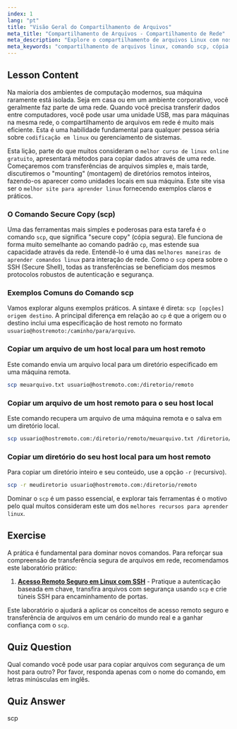 ```yaml
---
index: 1
lang: "pt"
title: "Visão Geral do Compartilhamento de Arquivos"
meta_title: "Compartilhamento de Arquivos - Compartilhamento de Rede"
meta_description: "Explore o compartilhamento de arquivos Linux com nosso curso online gratuito. Aprenda uma das melhores formas de usar comandos Linux como scp para transferências seguras de arquivos em rede. Um recurso essencial para codificação em Linux."
meta_keywords: "compartilhamento de arquivos linux, comando scp, cópia segura, aprender comandos linux, melhor curso linux online grátis, codificação em linux, transferência de arquivos de rede, melhores recursos para aprender linux"
---
```


## Lesson Content

Na maioria dos ambientes de computação modernos, sua máquina raramente está isolada. Seja em casa ou em um ambiente corporativo, você geralmente faz parte de uma rede. Quando você precisa transferir dados entre computadores, você pode usar uma unidade USB, mas para máquinas na mesma rede, o compartilhamento de arquivos em rede é muito mais eficiente. Esta é uma habilidade fundamental para qualquer pessoa séria sobre `codificação em linux` ou gerenciamento de sistemas.

Esta lição, parte do que muitos consideram o `melhor curso de linux online gratuito`, apresentará métodos para copiar dados através de uma rede. Começaremos com transferências de arquivos simples e, mais tarde, discutiremos o "mounting" (montagem) de diretórios remotos inteiros, fazendo-os aparecer como unidades locais em sua máquina. Este site visa ser o `melhor site para aprender linux` fornecendo exemplos claros e práticos.

### O Comando Secure Copy (scp)

Uma das ferramentas mais simples e poderosas para esta tarefa é o comando `scp`, que significa "secure copy" (cópia segura). Ele funciona de forma muito semelhante ao comando padrão `cp`, mas estende sua capacidade através da rede. Entendê-lo é uma das `melhores maneiras de aprender comandos linux` para interação de rede. Como o `scp` opera sobre o SSH (Secure Shell), todas as transferências se beneficiam dos mesmos protocolos robustos de autenticação e segurança.

### Exemplos Comuns do Comando scp

Vamos explorar alguns exemplos práticos. A sintaxe é direta: `scp [opções] origem destino`. A principal diferença em relação ao `cp` é que a origem ou o destino inclui uma especificação de host remoto no formato `usuario@hostremoto:/caminho/para/arquivo`.

### Copiar um arquivo de um host local para um host remoto

Este comando envia um arquivo local para um diretório especificado em uma máquina remota.

```bash
scp meuarquivo.txt usuario@hostremoto.com:/diretorio/remoto
```

### Copiar um arquivo de um host remoto para o seu host local

Este comando recupera um arquivo de uma máquina remota e o salva em um diretório local.

```bash
scp usuario@hostremoto.com:/diretorio/remoto/meuarquivo.txt /diretorio/local
```

### Copiar um diretório do seu host local para um host remoto

Para copiar um diretório inteiro e seu conteúdo, use a opção `-r` (recursivo).

```bash
scp -r meudiretorio usuario@hostremoto.com:/diretorio/remoto
```

Dominar o `scp` é um passo essencial, e explorar tais ferramentas é o motivo pelo qual muitos consideram este um dos `melhores recursos para aprender linux`.

## Exercise

A prática é fundamental para dominar novos comandos. Para reforçar sua compreensão de transferência segura de arquivos em rede, recomendamos este laboratório prático:

1. **[Acesso Remoto Seguro em Linux com SSH](https://labex.io/pt/labs/comptia-secure-remote-access-in-linux-with-ssh-592816)** - Pratique a autenticação baseada em chave, transfira arquivos com segurança usando `scp` e crie túneis SSH para encaminhamento de portas.

Este laboratório o ajudará a aplicar os conceitos de acesso remoto seguro e transferência de arquivos em um cenário do mundo real e a ganhar confiança com o `scp`.

## Quiz Question

Qual comando você pode usar para copiar arquivos com segurança de um host para outro? Por favor, responda apenas com o nome do comando, em letras minúsculas em inglês.

## Quiz Answer

scp
